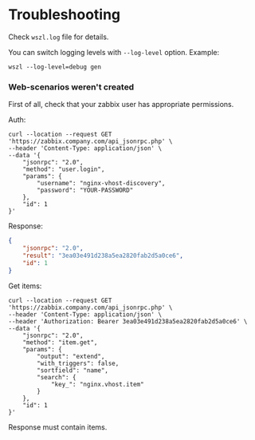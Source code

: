 # Troubleshooting

Check `wszl.log` file for details.

You can switch logging levels with `--log-level` option. Example:

```shell
wszl --log-level=debug gen
```

### Web-scenarios weren't created

First of all, check that your zabbix user has appropriate permissions.

Auth:

```shell
curl --location --request GET 'https://zabbix.company.com/api_jsonrpc.php' \
--header 'Content-Type: application/json' \
--data '{
    "jsonrpc": "2.0",
    "method": "user.login",
    "params": {
        "username": "nginx-vhost-discovery",
        "password": "YOUR-PASSWORD"
    },
    "id": 1
}'
```

Response:

```json
{
    "jsonrpc": "2.0",
    "result": "3ea03e491d238a5ea2820fab2d5a0ce6",
    "id": 1
}
```

Get items:

```shell
curl --location --request GET 'https://zabbix.company.com/api_jsonrpc.php' \
--header 'Content-Type: application/json' \
--header 'Authorization: Bearer 3ea03e491d238a5ea2820fab2d5a0ce6' \
--data '{
    "jsonrpc": "2.0",
    "method": "item.get",
    "params": {
        "output": "extend",        
        "with_triggers": false,
        "sortfield": "name",
        "search": {
            "key_": "nginx.vhost.item"
        }
    },
    "id": 1
}'
```

Response must contain items.